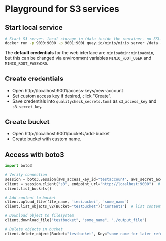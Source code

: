 # Playground for S3 services #

## Start local service ##

```sh
# Start S3 server, local storage in /data inside the container, no SSL.
docker run -p 9000:9000 -p 9001:9001 quay.io/minio/minio server /data --console-address ":9001"
```

The **default credentials** for the web interface are `minioadmin:minioadmin`, but this can be
changed via environment variables `MINIO_ROOT_USER` and `MINIO_ROOT_PASSWORD`.

## Create credentials ##

- Open http://localhost:9001/access-keys/new-account
- Set custom access key if desired, click "Create".
- Save credentials into `qualitycheck_secrets.toml` as `s3_access_key` and `s3_secret_key`.

## Create bucket ##

- Open http://localhost:9001/buckets/add-bucket
- Create bucket with custom name.

## Access with boto3 ##

```python
import boto3

# Verify connection
session = boto3.Session(aws_access_key_id="testaccount", aws_secret_access_key="SECRET")
client = session.client("s3", endpoint_url="http://localhost:9000")  # no SSL for testing!
client.list_buckets()

# Add content to bucket
client.upload_file(file_name, "testbucket", "some_name")
client.list_objects_v2(Bucket="testbucket")["Contents"]  # list contents

# Download object to filesystem
client.download_file("testbucket", "some_name", "./output_file")

# Delete objects in bucket
client.delete_object(Bucket="testbucket", Key="some name for later reference")
```


